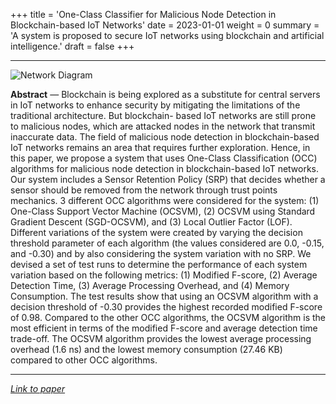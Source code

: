+++
title = 'One-Class Classifier for Malicious Node Detection in Blockchain-based IoT Networks'
date = 2023-01-01
weight = 0
summary = 'A system is proposed to secure IoT networks using blockchain and artificial intelligence.'
draft = false
+++

---

![Network Diagram](/network-diagram.png)

**Abstract** — Blockchain is being explored as a substitute for central servers in IoT networks to enhance security by mitigating the limitations of the traditional architecture. But blockchain- based IoT networks are still prone to malicious nodes, which are attacked nodes in the network that transmit inaccurate data. The field of malicious node detection in blockchain-based IoT networks remains an area that requires further exploration. Hence, in this paper, we propose a system that uses One-Class Classification (OCC) algorithms for malicious node detection in blockchain-based IoT networks. Our system includes a Sensor Retention Policy (SRP) that decides whether a sensor should be removed from the network through trust points mechanics. 3 different OCC algorithms were considered for the system: (1) One-Class Support Vector Machine (OCSVM), (2) OCSVM using Standard Gradient Descent (SGD-OCSVM), and (3) Local Outlier Factor (LOF). Different variations of the system were created by varying the decision threshold parameter of each algorithm (the values considered are 0.0, -0.15, and -0.30) and by also considering the system variation with no SRP. We devised a set of test runs to determine the performance of each system variation based on the following metrics: (1) Modified F-score, (2) Average Detection Time, (3) Average Processing Overhead, and (4) Memory Consumption. The test results show that using an OCSVM algorithm with a decision threshold of -0.30 provides the highest recorded modified F-score of 0.98. Compared to the other OCC algorithms, the OCSVM algorithm is the most efficient in terms of the modified F-score and average detection time trade-off. The OCSVM algorithm provides the lowest average processing overhead (1.6 ns) and the lowest memory consumption (27.46 KB) compared to other OCC algorithms.

---

_[Link to paper](/occ-mnd-blockchain-iot.pdf)_